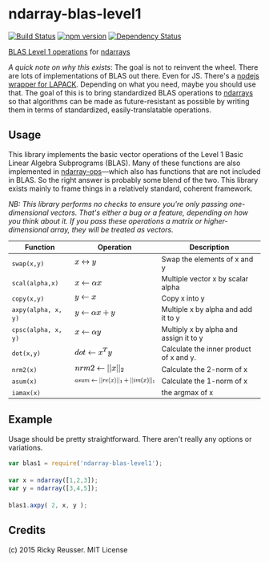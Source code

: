 # ndarray-blas-level1

[![Build Status](https://travis-ci.org/scijs/ndarray-blas-level1.svg?branch=master)](https://travis-ci.org/scijs/ndarray-blas-level1) [![npm version](https://badge.fury.io/js/ndarray-blas-level1.svg)](http://badge.fury.io/js/ndarray-blas-level1)  [![Dependency Status](https://david-dm.org/scijs/ndarray-blas-level1.svg)](https://david-dm.org/scijs/ndarray-blas-level1)

[BLAS Level 1 operations](http://www.netlib.org/blas/) for [ndarrays](https://github.com/scijs/ndarray)

*A quick note on why this exists*: The goal is not to reinvent the wheel. There are lots of implementations of BLAS out there. Even for JS. There's a [nodejs wrapper for LAPACK](https://www.npmjs.com/package/lapack). Depending on what you need, maybe you should use that. The goal of this is to bring standardized BLAS operations to [ndarrays](https://github.com/scijs/ndarray) so that algorithms can be made as future-resistant as possible by writing them in terms of standardized, easily-translatable operations.

## Usage

This library implements the basic vector operations of the Level 1 Basic Linear Algebra Subprograms (BLAS). Many of these functions are also implemented in [ndarray-ops](https://github.com/scijs/ndarray-ops)—which also has functions that are not included in BLAS. So the right answer is probably some blend of the two. This library exists mainly to frame things in a relatively standard, coherent framework.

*NB: This library performs no checks to ensure you're only passing one-dimensional vectors. That's either a bug or a feature, depending on how you think about it. If you pass these operations a matrix or higher-dimensional array, they will be treated as vectors.*

| Function | Operation | Description |
| -------- | --------- | ----------- |
| `swap(x,y)` | ![swap](/docs/images/swap.png) | Swap the elements of x and y |
| `scal(alpha,x)` | ![scal](/docs/images/scal.png) | Multiple vector x by scalar alpha |
| `copy(x,y)` | ![copy](/docs/images/copy.png) | Copy x into y |
| `axpy(alpha, x, y)` | ![axpy](/docs/images/axpy.png) | Multiple x by alpha and add it to y |
| `cpsc(alpha, x, y)` | ![cpsc](/docs/images/cpsc.png) | Multiply x by alpha and assign it to y |
| `dot(x,y)` | ![dot](/docs/images/dot.png) | Calculate the inner product of x and y. |
| `nrm2(x)` | ![nrm2](/docs/images/nrm2.png) | Calculate the 2-norm of x |
| `asum(x)` | ![asum](/docs/images/asum.png) | Calculate the 1-norm of x |
| `iamax(x)` |  | the argmax of x |


## Example

Usage should be pretty straightforward. There aren't really any options or variations.

```javascript
var blas1 = require('ndarray-blas-level1');

var x = ndarray([1,2,3]);
var y = ndarray([3,4,5]);

blas1.axpy( 2, x, y );
```





## Credits
(c) 2015 Ricky Reusser. MIT License
